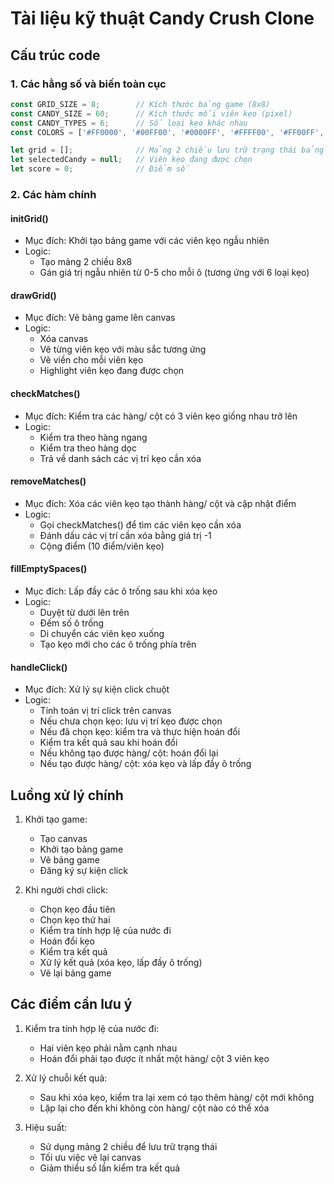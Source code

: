 # Tài liệu kỹ thuật Candy Crush Clone

## Cấu trúc code

### 1. Các hằng số và biến toàn cục

```javascript
const GRID_SIZE = 8;        // Kích thước bảng game (8x8)
const CANDY_SIZE = 60;      // Kích thước mỗi viên kẹo (pixel)
const CANDY_TYPES = 6;      // Số loại kẹo khác nhau
const COLORS = ['#FF0000', '#00FF00', '#0000FF', '#FFFF00', '#FF00FF', '#00FFFF']; // Màu sắc các loại kẹo

let grid = [];              // Mảng 2 chiều lưu trữ trạng thái bảng game
let selectedCandy = null;   // Viên kẹo đang được chọn
let score = 0;              // Điểm số
```

### 2. Các hàm chính

#### initGrid()
- Mục đích: Khởi tạo bảng game với các viên kẹo ngẫu nhiên
- Logic:
  - Tạo mảng 2 chiều 8x8
  - Gán giá trị ngẫu nhiên từ 0-5 cho mỗi ô (tương ứng với 6 loại kẹo)

#### drawGrid()
- Mục đích: Vẽ bảng game lên canvas
- Logic:
  - Xóa canvas
  - Vẽ từng viên kẹo với màu sắc tương ứng
  - Vẽ viền cho mỗi viên kẹo
  - Highlight viên kẹo đang được chọn

#### checkMatches()
- Mục đích: Kiểm tra các hàng/ cột có 3 viên kẹo giống nhau trở lên
- Logic:
  - Kiểm tra theo hàng ngang
  - Kiểm tra theo hàng dọc
  - Trả về danh sách các vị trí kẹo cần xóa

#### removeMatches()
- Mục đích: Xóa các viên kẹo tạo thành hàng/ cột và cập nhật điểm
- Logic:
  - Gọi checkMatches() để tìm các viên kẹo cần xóa
  - Đánh dấu các vị trí cần xóa bằng giá trị -1
  - Cộng điểm (10 điểm/viên kẹo)

#### fillEmptySpaces()
- Mục đích: Lấp đầy các ô trống sau khi xóa kẹo
- Logic:
  - Duyệt từ dưới lên trên
  - Đếm số ô trống
  - Di chuyển các viên kẹo xuống
  - Tạo kẹo mới cho các ô trống phía trên

#### handleClick()
- Mục đích: Xử lý sự kiện click chuột
- Logic:
  - Tính toán vị trí click trên canvas
  - Nếu chưa chọn kẹo: lưu vị trí kẹo được chọn
  - Nếu đã chọn kẹo: kiểm tra và thực hiện hoán đổi
  - Kiểm tra kết quả sau khi hoán đổi
  - Nếu không tạo được hàng/ cột: hoán đổi lại
  - Nếu tạo được hàng/ cột: xóa kẹo và lấp đầy ô trống

## Luồng xử lý chính

1. Khởi tạo game:
   - Tạo canvas
   - Khởi tạo bảng game
   - Vẽ bảng game
   - Đăng ký sự kiện click

2. Khi người chơi click:
   - Chọn kẹo đầu tiên
   - Chọn kẹo thứ hai
   - Kiểm tra tính hợp lệ của nước đi
   - Hoán đổi kẹo
   - Kiểm tra kết quả
   - Xử lý kết quả (xóa kẹo, lấp đầy ô trống)
   - Vẽ lại bảng game

## Các điểm cần lưu ý

1. Kiểm tra tính hợp lệ của nước đi:
   - Hai viên kẹo phải nằm cạnh nhau
   - Hoán đổi phải tạo được ít nhất một hàng/ cột 3 viên kẹo

2. Xử lý chuỗi kết quả:
   - Sau khi xóa kẹo, kiểm tra lại xem có tạo thêm hàng/ cột mới không
   - Lặp lại cho đến khi không còn hàng/ cột nào có thể xóa

3. Hiệu suất:
   - Sử dụng mảng 2 chiều để lưu trữ trạng thái
   - Tối ưu việc vẽ lại canvas
   - Giảm thiểu số lần kiểm tra kết quả 